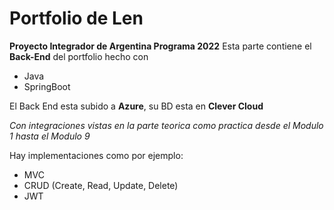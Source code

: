 # Portfolio de Len
**Proyecto Integrador de Argentina Programa 2022**
Esta parte contiene el **Back-End** del portfolio hecho con
- Java
- SpringBoot

El Back End esta subido a **Azure**, su BD esta en **Clever Cloud**

_Con integraciones vistas en la parte teorica como practica desde el Modulo 1 hasta el Modulo 9_

Hay implementaciones como por ejemplo:
- MVC
- CRUD (Create, Read, Update, Delete)
- JWT


